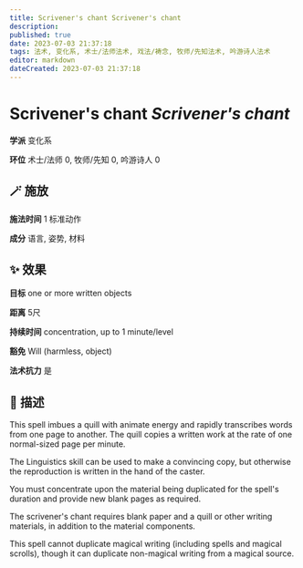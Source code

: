 ```yaml
---
title: Scrivener's chant Scrivener's chant
description: 
published: true
date: 2023-07-03 21:37:18
tags: 法术, 变化系, 术士/法师法术, 戏法/祷念, 牧师/先知法术, 吟游诗人法术
editor: markdown
dateCreated: 2023-07-03 21:37:18
---
```


# **Scrivener's chant** *Scrivener's chant*

**学派** 变化系 

**环位** 术士/法师 0, 牧师/先知 0, 吟游诗人 0

## 🪄 施放

**施法时间** 1 标准动作

**成分** 语言, 姿势, 材料

## ✨ 效果 

**目标** one or more written objects 

**距离** 5尺  

**持续时间** concentration, up to 1 minute/level 

**豁免** Will (harmless, object)

**法术抗力** 是

## 📖 描述

This spell imbues a quill with animate energy and rapidly transcribes words from one page to another. The quill copies a written work at the rate of one normal-sized page per minute.

The Linguistics skill can be used to make a convincing copy, but otherwise the reproduction is written in the hand of the caster.

You must concentrate upon the material being duplicated for the spell's duration and provide new blank pages as required.

The scrivener's chant requires blank paper and a quill or other writing materials, in addition to the material components.

This spell cannot duplicate magical writing (including spells and magical scrolls), though it can duplicate non-magical writing from a magical source.
    